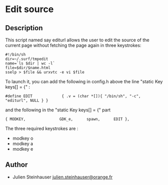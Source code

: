 Edit source
===========

Description
-----------

This script named say editurl allows the user to edit the source of the current page without fetching the page again
in three keystrokes:

	#!/bin/sh  
	dir=~/.surf/tmpedit  
	name=`ls $dir | wc -l`  
	file=$dir/$name.html  
	sselp > $file && urxvtc -e vi $file  

To launch it, you can add the following in config.h above the line "static Key keys[] = {" :

	#define EDIT             { .v = (char *[]){ "/bin/sh", "-c", "editurl", NULL } }

and the following in the "static Key keys[] = {" part  

	{ MODKEY,               GDK_e,      spawn,      EDIT },

The three required keystrokes are :  
* modkey o  
* modkey a  
* modkey e  


Author
------

- Julien Steinhauser <julien.steinhauser@orange.fr>
